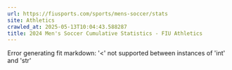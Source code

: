 ```yaml
---
url: https://fiusports.com/sports/mens-soccer/stats
site: Athletics
crawled_at: 2025-05-13T10:04:43.588287
title: 2024 Men's Soccer Cumulative Statistics - FIU Athletics
---
```


Error generating fit markdown: '<' not supported between instances of 'int' and 'str'